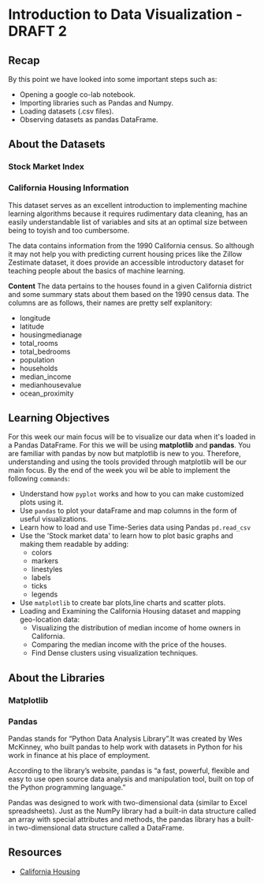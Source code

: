 # Introduction to Data Visualization - DRAFT 2

## Recap
By this point we have looked into some important steps such as:
- Opening a google co-lab notebook.
- Importing libraries such as Pandas and Numpy.
- Loading datasets (.csv files).
- Observing datasets as pandas DataFrame.

## About the Datasets

### Stock Market Index

### California Housing Information
This dataset serves as an excellent introduction to implementing machine learning algorithms because it requires rudimentary data cleaning, has an easily understandable list of variables and sits at an optimal size between being to toyish and too cumbersome.

The data contains information from the 1990 California census. So although it may not help you with predicting current housing prices like the Zillow Zestimate dataset, it does provide an accessible introductory dataset for teaching people about the basics of machine learning.

**Content**
The data pertains to the houses found in a given California district and some summary stats about them based on the 1990 census data. The columns are as follows, their names are pretty self explanitory:

- longitude
- latitude
- housingmedianage
- total_rooms
- total_bedrooms
- population
- households
- median_income
- medianhousevalue
- ocean_proximity

## Learning Objectives
For this week our main focus will be to visualize our data when it's loaded in a Pandas DataFrame. For this we will be using **matplotlib** and **pandas**. You are familiar with pandas by now but matplotlib is new to you. Therefore, understanding and using the tools provided through matplotlib will be our main focus. By the end of the week you wil be able to implement the following ```commands```:
- Understand how  ```pyplot``` works and how to you can make customized plots using it.
- Use ```pandas``` to plot your dataFrame and map columns in the form of useful visualizations.
- Learn how to load and use Time-Series data using Pandas ```pd.read_csv```
- Use the 'Stock market data' to learn how to plot basic graphs and making them readable by adding:
  - colors
  - markers
  - linestyles
  - labels
  - ticks
  - legends
- Use ```matplotlib``` to create bar plots,line charts and scatter plots.
- Loading and Examining the California Housing dataset and mapping geo-location data:
  - Visualizing the distribution of median income of home owners in California.
  - Comparing the median income with the price of the houses.
  - Find Dense clusters using visualization techniques.

## About the Libraries
### Matplotlib

### Pandas
Pandas stands for “Python Data Analysis Library”.It was created by Wes McKinney, who built pandas to help work with datasets in Python for his work in finance at his place of employment.

According to the library’s website, pandas is “a fast, powerful, flexible and easy to use open source data analysis and manipulation tool, built on top of the Python programming language.”

Pandas was designed to work with two-dimensional data (similar to Excel spreadsheets). Just as the NumPy library had a built-in data structure called an array with special attributes and methods, the pandas library has a built-in two-dimensional data structure called a DataFrame.



## Resources
- [California Housing](https://www.kaggle.com/camnugent/california-housing-prices)

